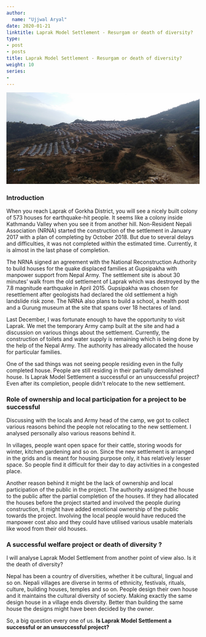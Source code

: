 ```yaml
---
author:
  name: "Ujjwal Aryal"
date: 2020-01-21
linktitle: Laprak Model Settlement - Resurgam or death of diversity?
type:
- post
- posts
title: Laprak Model Settlement - Resurgam or death of diversity?
weight: 10
series:
- 
---
```


![](/img/image2.jpg)

### Introduction

When you reach Laprak of Gorkha District, you will see a nicely built colony of 573 houses for earthquake-hit people. It seems like a colony inside Kathmandu Valley when you see it from another hill. Non-Resident Nepali Association (NRNA) started the construction of the settlement in January 2017 with a plan of completing by October 2018. But due to several delays and difficulties, it was not completed within the estimated time. Currently, it is almost in the last phase of completion.

The NRNA signed an agreement with the National Reconstruction Authority to build houses for the quake displaced families at Gupsipakha with manpower support from Nepal Army. The settlement site is about 30 minutes’ walk from the old settlement of Laprak which was destroyed by the 7.8 magnitude earthquake in April 2015. Gupsipakha was chosen for resettlement after geologists had declared the old settlement a high landslide risk zone. The NRNA also plans to build a school, a health post and a Gurung museum at the site that spans over 18 hectares of land.

Last December, I was fortunate enough to have the opportunity to visit Laprak. We met the temporary Army camp built at the site and had a discussion on various things about the settlement. Currently, the construction of toilets and water supply is remaining which is being done by the help of the Nepal Army. The authority has already allocated the house for particular families.

One of the sad things was not seeing people residing even in the fully completed house. People are still residing in their partially demolished house. Is Laprak Model Settlement a successful or an unsuccessful project? Even after its completion, people didn't relocate to the new settlement.

### Role of ownership and local participation for a project to be successful

Discussing with the locals and Army head of the camp, we got to collect various reasons behind the people not relocating to the new settlement. I analysed personally also various reasons behind it.

In villages, people want open space for their cattle, storing woods for winter, kitchen gardening and so on. Since the new settlement is arranged in the grids and is meant for housing purpose only, it has relatively lesser space. So people find it difficult for their day to day activities in a congested place.

Another reason behind it might be the lack of ownership and local participation of the public in the project. The authority assigned the house to the public after the partial completion of the houses. If they had allocated the houses before the project started and involved the people during construction, it might have added emotional ownership of the public towards the project. Involving the local people would have reduced the manpower cost also and they could have utilised various usable materials like wood from their old houses.


### A successful welfare project or death of diversity ?

I will analyse Laprak Model Settlement from another point of view also. Is it the death of diversity?

Nepal has been a country of diversities, whether it be cultural, lingual and so on. Nepali villages are diverse in terms of ethnicity, festivals, rituals, culture, building houses, temples and so on. People design their own house and it maintains the cultural diversity of society. Making exactly the same design house in a village ends diversity. Better than building the same house the designs might have been decided by the owner.

So, a big question every one of us. **Is Laprak Model Settlement a successful or an unsuccessful project?**

